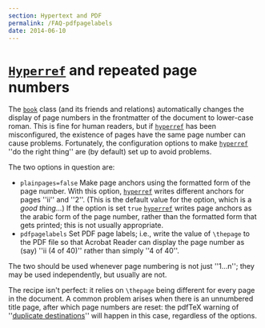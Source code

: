 ```yaml
---
section: Hypertext and PDF
permalink: /FAQ-pdfpagelabels
date: 2014-06-10
---
```


# [`Hyperref`](https://ctan.org/pkg/Hyperref) and repeated page numbers

The [`book`](https://ctan.org/pkg/book) class (and its friends and relations) automatically
changes the display of page numbers in the frontmatter of the document
to lower-case roman.  This is fine for human readers, but if
[`hyperref`](https://ctan.org/pkg/hyperref) has been misconfigured, the existence of pages have
the same page number can cause problems.  Fortunately, the
configuration options to make [`hyperref`](https://ctan.org/pkg/hyperref) ''do the right
thing'' are (by default) set up to avoid problems.

The two options in question are:

- `plainpages=false` Make page anchors using the
  formatted form of the page number.  With this option,
  [`hyperref`](https://ctan.org/pkg/hyperref) writes different anchors for pages ''ii'' and ''2''.
  (This is the default value for the option, which is a 
  _good thing_&hellip;)
  If the option is set `true` [`hyperref`](https://ctan.org/pkg/hyperref) writes page
  anchors as the arabic form of the page number, rather than the
  formatted form that gets printed; this is not usually appropriate.
- `pdfpagelabels` Set PDF page labels; i.e.,
  write the value of `\thepage` to the PDF file so that
  Acrobat Reader can display the page number as (say) ''ii (4
  of 40)'' rather than simply ''4 of 40''.

The two should be used whenever page numbering is not just
''1&hellip;n''; they may be used independently, but
usually are not.

The recipe isn't perfect: it relies on `\thepage` being different
for every page in the document.  A common problem arises when there is
an unnumbered title page, after which page numbers are reset: the
pdfTeX warning of ''[duplicate destinations](/FAQ-hyperdupdest)''
will happen in this case, regardless of the options.

